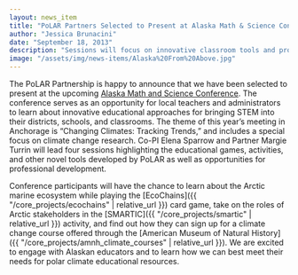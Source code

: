 ```yaml
---
layout: news_item
title: "PoLAR Partners Selected to Present at Alaska Math & Science Conference"
author: "Jessica Brunacini"
date: "September 18, 2013"
description: "Sessions will focus on innovative classroom tools and professional development."
image: "/assets/img/news-items/Alaska%20From%20Above.jpg"
---
```


The PoLAR Partnership is happy to announce that we have been selected to present at the upcoming [Alaska Math and Science Conference](https://sites.google.com/site/2013akmathsciconference/).  The conference serves as an opportunity for local teachers and administrators to learn about innovative educational approaches for bringing STEM into their districts, schools, and classrooms.  The theme of this year’s meeting in Anchorage is “Changing Climates: Tracking Trends,” and includes a special focus on climate change research.  Co-PI Elena Sparrow and Partner Margie Turrin will lead four sessions highlighting the educational games, activities, and other novel tools developed by PoLAR as well as opportunities for professional development.

Conference participants will have the chance to learn about the Arctic marine ecosystem while playing the [EcoChains]({{ "/core_projects/ecochains" | relative_url }}) card game, take on the roles of Arctic stakeholders in the [SMARTIC]({{ "/core_projects/smartic" | relative_url }}) activity, and find out how they can sign up for a climate change course offered through the [American Museum of Natural History]({{ "/core_projects/amnh_climate_courses" | relative_url }}).  We are excited to engage with Alaskan educators and to learn how we can best meet their needs for polar climate educational resources.
